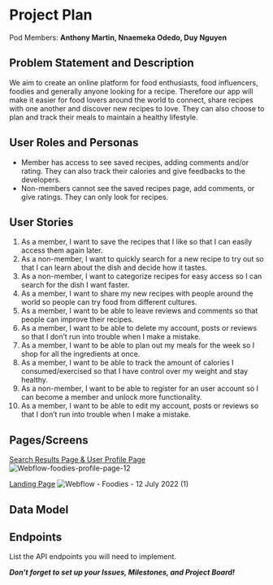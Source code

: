# Project Plan

Pod Members: **Anthony Martin, Nnaemeka Odedo, Duy Nguyen**

## Problem Statement and Description

We aim to create an online platform for food enthusiasts, food influencers, foodies and generally anyone looking for a recipe. Therefore our app will make it easier for food lovers around the world to connect, share recipes with one another and discover new recipes to love. They can also choose to plan and track their meals to maintain a healthy lifestyle. 

## User Roles and Personas

- Member has access to see saved recipes, adding comments and/or rating. They can also track their calories and give feedbacks to the developers. 
- Non-members cannot see the saved recipes page, add comments, or give ratings. They can only look for recipes. 

## User Stories

1. As a member, I want to save the recipes that I like so that I can easily access them again later. 
2. As a non-member, I want to quickly search for a new recipe to try out so that I can learn about the dish and decide how it tastes. 
3. As a non-member, I want to categorize recipes for easy access so I can search for the dish I want faster.
4. As a member, I want to share my new recipes with people around the world so people can try food from different cultures.
5. As a member, I want to be able to leave reviews and comments so that people can improve their recipes.
6. As a member, I want to be able to delete my account, posts or reviews so that I don’t run into trouble when I make a mistake. 
7. As a member, I want to be able to plan out my meals for the week so I shop for all the ingredients at once. 
8. As a member, I want to be able to track the amount of calories I consumed/exercised so that I have control over my weight and stay healthy.
9. As a non-member, I want to be able to register for an user account so I can become a member and unlock more functionality.
10. As a member, I want to be able to edit my account, posts or reviews so that I don’t run into trouble when I make a mistake. 


## Pages/Screens

[Search Results Page & User Profile Page](https://foodies-profile-page.webflow.io)
![Webflow-foodies-profile-page-12](https://user-images.githubusercontent.com/54002497/178555933-9331cafa-2832-4e31-8dd4-a55d46303133.gif)

[Landing Page](https://foodies-9c8b88.webflow.io)
![Webflow - Foodies - 12 July 2022 (1)](https://user-images.githubusercontent.com/54002497/178556429-c60205e9-194c-4be1-836a-c74dec5c2a70.gif)

## Data Model



## Endpoints

List the API endpoints you will need to implement.

***Don't forget to set up your Issues, Milestones, and Project Board!***
